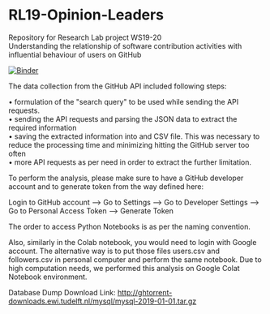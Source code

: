 # RL19-Opinion-Leaders
Repository for Research Lab project WS19-20 <br />
Understanding the relationship of software contribution activities with influential behaviour of users on GitHub

[![Binder](https://mybinder.org/badge_logo.svg)](https://mybinder.org/v2/gh/zyan369/RL19-Opinion-Leaders/master)

The data collection from the GitHub API included following steps:

  • formulation of the "search query" to be used while sending the API requests.<br />
  • sending the API requests and parsing the JSON data to extract the required information<br />
  • saving the extracted information into and CSV file. This was necessary to reduce the processing time and minimizing hitting the GitHub server too often<br />
  • more API requests as per need in order to extract the further limitation.<br />

To perform the analysis, please make sure to have a GitHub developer account and to generate token from the way defined here:

Login to GitHub account --> Go to Settings --> Go to Developer Settings --> Go to Personal Access Token --> Generate Token


The order to access Python Notebooks is as per the naming convention.

Also, similarly in the Colab notebook, you would need to login with Google account. The alternative way is to put those files users.csv and followers.csv in personal computer and perform the same notebook. Due to high computation needs, we performed this analysis on Google Colat Notebook environment.


Database Dump Download Link: http://ghtorrent-downloads.ewi.tudelft.nl/mysql/mysql-2019-01-01.tar.gz
